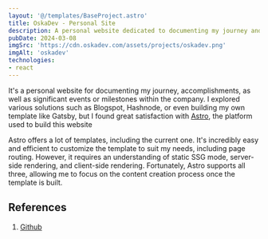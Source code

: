 ```yaml
---
layout: '@/templates/BaseProject.astro'
title: OskaDev - Personal Site
description: A personal website dedicated to documenting my journey and accomplishments.
pubDate: 2024-03-08
imgSrc: 'https://cdn.oskadev.com/assets/projects/oskadev.png'
imgAlt: 'oskadev'
technologies:
- react
---
```


It's a personal website for documenting my journey, accomplishments, as well as significant events or milestones within the company. I explored various solutions such as Blogspot, Hashnode, or even building my own template like Gatsby, but I found great satisfaction with [Astro](https://astro.build/), the platform used to build this website

Astro offers a lot of templates, including the current one. It's incredibly easy and efficient to customize the template to suit my needs, including page routing. However, it requires an understanding of static SSG mode, server-side rendering, and client-side rendering. Fortunately, Astro supports all three, allowing me to focus on the content creation process once the template is built.

## References 

1. <a href="https://github.com/Oskang09/oskang09.github.io" target="_blank">Github</a>